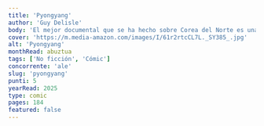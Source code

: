 ```yaml
---
title: 'Pyongyang'
author: 'Guy Delisle'
body: 'El mejor documental que se ha hecho sobre Corea del Norte es una historieta. El quebequés Guy Delisle cuenta su estancia en la capital coreana con un agudo sentido de la observación y la ironía. Pyongyan, obra que lleva vendidos más de 30.000 ejemplares en castellano, es una visión realista de un país en el que la pesadilla de Orwell se ha convertido en realidad, pero todo ello tratado desde la rigurosidad del periodista, la perplejidad de un occidental y la ironía de un viajero curtido. Guy Delisle, flemático observador de las incoherencias de este régimen totalitario, nos conduce a un extraño universo en el que la realidad oficial desafía la lógica, y dibuja, casi siempre con humor, las múltiples anécdotas que marcaron su estancia en una ciudad deshumanizada por una ideología paranoica'
cover: 'https://m.media-amazon.com/images/I/61r2rtcCL7L._SY385_.jpg'
alt: 'Pyongyang'
monthRead: abuztua
tags: ['No ficción', 'Cómic']
concorrente: 'ale'
slug: 'pyongyang'
punti: 5
yearRead: 2025
type: comic
pages: 184
featured: false
---
```

